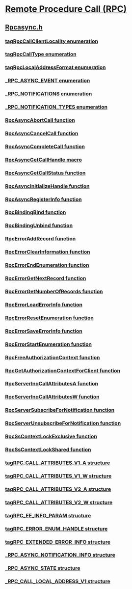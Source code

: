 # [Remote Procedure Call (RPC)](../_rpc/index.md)
## [Rpcasync.h](index.md)
### [tagRpcCallClientLocality enumeration](../rpcasync/ne-rpcasync-tagrpccallclientlocality.md)
### [tagRpcCallType enumeration](../rpcasync/ne-rpcasync-tagrpccalltype.md)
### [tagRpcLocalAddressFormat enumeration](../rpcasync/ne-rpcasync-tagrpclocaladdressformat.md)
### [_RPC_ASYNC_EVENT enumeration](../rpcasync/ne-rpcasync-_rpc_async_event.md)
### [_RPC_NOTIFICATIONS enumeration](../rpcasync/ne-rpcasync-_rpc_notifications.md)
### [_RPC_NOTIFICATION_TYPES enumeration](../rpcasync/ne-rpcasync-_rpc_notification_types.md)
### [RpcAsyncAbortCall function](../rpcasync/nf-rpcasync-rpcasyncabortcall.md)
### [RpcAsyncCancelCall function](../rpcasync/nf-rpcasync-rpcasynccancelcall.md)
### [RpcAsyncCompleteCall function](../rpcasync/nf-rpcasync-rpcasynccompletecall.md)
### [RpcAsyncGetCallHandle macro](../rpcasync/nf-rpcasync-rpcasyncgetcallhandle.md)
### [RpcAsyncGetCallStatus function](../rpcasync/nf-rpcasync-rpcasyncgetcallstatus.md)
### [RpcAsyncInitializeHandle function](../rpcasync/nf-rpcasync-rpcasyncinitializehandle.md)
### [RpcAsyncRegisterInfo function](../rpcasync/nf-rpcasync-rpcasyncregisterinfo.md)
### [RpcBindingBind function](../rpcasync/nf-rpcasync-rpcbindingbind.md)
### [RpcBindingUnbind function](../rpcasync/nf-rpcasync-rpcbindingunbind.md)
### [RpcErrorAddRecord function](../rpcasync/nf-rpcasync-rpcerroraddrecord.md)
### [RpcErrorClearInformation function](../rpcasync/nf-rpcasync-rpcerrorclearinformation.md)
### [RpcErrorEndEnumeration function](../rpcasync/nf-rpcasync-rpcerrorendenumeration.md)
### [RpcErrorGetNextRecord function](../rpcasync/nf-rpcasync-rpcerrorgetnextrecord.md)
### [RpcErrorGetNumberOfRecords function](../rpcasync/nf-rpcasync-rpcerrorgetnumberofrecords.md)
### [RpcErrorLoadErrorInfo function](../rpcasync/nf-rpcasync-rpcerrorloaderrorinfo.md)
### [RpcErrorResetEnumeration function](../rpcasync/nf-rpcasync-rpcerrorresetenumeration.md)
### [RpcErrorSaveErrorInfo function](../rpcasync/nf-rpcasync-rpcerrorsaveerrorinfo.md)
### [RpcErrorStartEnumeration function](../rpcasync/nf-rpcasync-rpcerrorstartenumeration.md)
### [RpcFreeAuthorizationContext function](../rpcasync/nf-rpcasync-rpcfreeauthorizationcontext.md)
### [RpcGetAuthorizationContextForClient function](../rpcasync/nf-rpcasync-rpcgetauthorizationcontextforclient.md)
### [RpcServerInqCallAttributesA function](../rpcasync/nf-rpcasync-rpcserverinqcallattributesa.md)
### [RpcServerInqCallAttributesW function](../rpcasync/nf-rpcasync-rpcserverinqcallattributesw.md)
### [RpcServerSubscribeForNotification function](../rpcasync/nf-rpcasync-rpcserversubscribefornotification.md)
### [RpcServerUnsubscribeForNotification function](../rpcasync/nf-rpcasync-rpcserverunsubscribefornotification.md)
### [RpcSsContextLockExclusive function](../rpcasync/nf-rpcasync-rpcsscontextlockexclusive.md)
### [RpcSsContextLockShared function](../rpcasync/nf-rpcasync-rpcsscontextlockshared.md)
### [tagRPC_CALL_ATTRIBUTES_V1_A structure](../rpcasync/ns-rpcasync-tagrpc_call_attributes_v1_a.md)
### [tagRPC_CALL_ATTRIBUTES_V1_W structure](../rpcasync/ns-rpcasync-tagrpc_call_attributes_v1_w.md)
### [tagRPC_CALL_ATTRIBUTES_V2_A structure](../rpcasync/ns-rpcasync-tagrpc_call_attributes_v2_a.md)
### [tagRPC_CALL_ATTRIBUTES_V2_W structure](../rpcasync/ns-rpcasync-tagrpc_call_attributes_v2_w.md)
### [tagRPC_EE_INFO_PARAM structure](../rpcasync/ns-rpcasync-tagrpc_ee_info_param.md)
### [tagRPC_ERROR_ENUM_HANDLE structure](../rpcasync/ns-rpcasync-tagrpc_error_enum_handle.md)
### [tagRPC_EXTENDED_ERROR_INFO structure](../rpcasync/ns-rpcasync-tagrpc_extended_error_info.md)
### [_RPC_ASYNC_NOTIFICATION_INFO structure](../rpcasync/ns-rpcasync-_rpc_async_notification_info.md)
### [_RPC_ASYNC_STATE structure](../rpcasync/ns-rpcasync-_rpc_async_state.md)
### [_RPC_CALL_LOCAL_ADDRESS_V1 structure](../rpcasync/ns-rpcasync-_rpc_call_local_address_v1.md)
